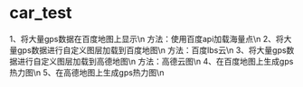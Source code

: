 # car_test

1、将大量gps数据在百度地图上显示\n
  方法：使用百度api加载海量点\n
2、将大量gps数据进行自定义图层加载到百度地图\n
  方法：百度lbs云\n
3、将大量gps数据进行自定义图层加载到高德地图\n
  方法：高德云图\n
4、在百度地图上生成gps热力图\n
5、在高德地图上生成gps热力图\n
